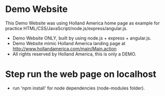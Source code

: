 # Demo Website

This Demo Website was using Holland America home page as example for practice HTML/CSS/JavaScript/node.js/express/angular.js.

* Demo Website ONLY, built by using node.js + express + angular.js.
* Demo Website mimic Holland America landing page at http://www.hollandamerica.com/main/Main.action
* All rights reserved by Holland America, this is only a DEMO.

# Step run the web page on localhost

* run 'npm install' for node dependencies (node-modules folder).